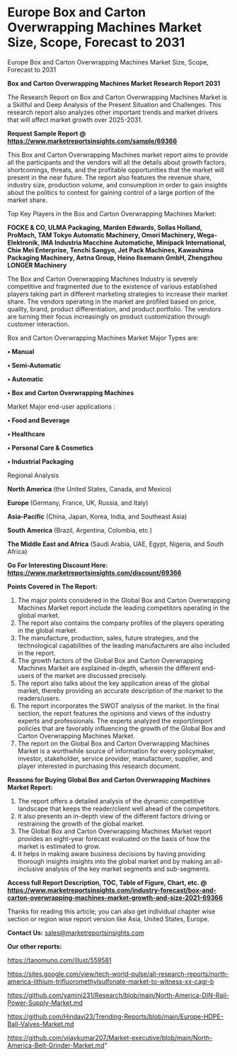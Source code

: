 # Europe Box and Carton Overwrapping Machines Market Size, Scope, Forecast to 2031
Europe Box and Carton Overwrapping Machines Market Size, Scope, Forecast to 2031

<strong>Box and Carton Overwrapping Machines Market Research Report 2031</strong>

The Research Report on Box and Carton Overwrapping Machines Market is a Skillful and Deep Analysis of the Present Situation and Challenges. This research report also analyzes other important trends and market drivers that will affect market growth over 2025-2031.

<strong>Request Sample Report @ <a href=https://www.marketreportsinsights.com/sample/69366>https://www.marketreportsinsights.com/sample/69366</a></strong>

This Box and Carton Overwrapping Machines market report aims to provide all the participants and the vendors will all the details about growth factors, shortcomings, threats, and the profitable opportunities that the market will present in the near future. The report also features the revenue share, industry size, production volume, and consumption in order to gain insights about the politics to contest for gaining control of a large portion of the market share.

Top Key Players in the Box and Carton Overwrapping Machines Market:

<strong>FOCKE & CO, ULMA Packaging, Marden Edwards, Sollas Holland, ProMach, TAM Tokyo Automatic Machinery, Omori Machinery, Wega-Elektronik, IMA Industria Macchine Automatiche, Minipack International, Chie Mei Enterprise, Tenchi Sangyo, Jet Pack Machines, Kawashima Packaging Machinery, Aetna Group, Heino Ilsemann GmbH, Zhengzhou LONGER Machinery</strong>

The Box and Carton Overwrapping Machines Industry is severely competitive and fragmented due to the existence of various established players taking part in different marketing strategies to increase their market share. The vendors operating in the market are profiled based on price, quality, brand, product differentiation, and product portfolio. The vendors are turning their focus increasingly on product customization through customer interaction.

Box and Carton Overwrapping Machines Market Major Types are:

<strong>• Manual

• Semi-Automatic

• Automatic

• Box and Carton Overwrapping Machines</strong>

Market Major end-user applications :

<strong>• Food and Beverage

• Healthcare

• Personal Care & Cosmetics

• Industrial Packaging</strong>

Regional Analysis

</u><strong><b>North America</b></strong> (the United States, Canada, and Mexico)

<strong><b>Europe </b></strong>(Germany, France, UK, Russia, and Italy)

<strong><b>Asia-Pacific</b></strong> (China, Japan, Korea, India, and Southeast Asia)

<strong><b>South America</b></strong> (Brazil, Argentina, Colombia, etc.)

<strong><b>The Middle East and Africa</b></strong> (Saudi Arabia, UAE, Egypt, Nigeria, and South Africa)

<strong>Go For Interesting Discount Here: <a href=https://www.marketreportsinsights.com/discount/69366>https://www.marketreportsinsights.com/discount/69366</a></strong>

<strong>Points Covered in The Report:</strong>
<ol>
  <li>The major points considered in the Global Box and Carton Overwrapping Machines Market report include the leading competitors operating in the global market.</li>
  <li>The report also contains the company profiles of the players operating in the global market.</li>
  <li>The manufacture, production, sales, future strategies, and the technological capabilities of the leading manufacturers are also included in the report.</li>
  <li>The growth factors of the Global Box and Carton Overwrapping Machines Market are explained in-depth, wherein the different end-users of the market are discussed precisely.</li>
  <li>The report also talks about the key application areas of the global market, thereby providing an accurate description of the market to the readers/users.</li>
  <li>The report incorporates the SWOT analysis of the market. In the final section, the report features the opinions and views of the industry experts and professionals. The experts analyzed the export/import policies that are favorably influencing the growth of the Global Box and Carton Overwrapping Machines Market.</li>
  <li>The report on the Global Box and Carton Overwrapping Machines Market is a worthwhile source of information for every policymaker, investor, stakeholder, service provider, manufacturer, supplier, and player interested in purchasing this research document.</li>
</ol>
<strong>Reasons for Buying Global Box and Carton Overwrapping Machines Market Report:</strong>

<ol>
  <li>The report offers a detailed analysis of the dynamic competitive landscape that keeps the reader/client well ahead of the competitors.</li>
  <li>It also presents an in-depth view of the different factors driving or restraining the growth of the global market.</li>
  <li>The Global Box and Carton Overwrapping Machines Market report provides an eight-year forecast evaluated on the basis of how the market is estimated to grow.</li>
  <li>It helps in making aware business decisions by having providing thorough insights insights into the global market and by making an all-inclusive analysis of the key market segments and sub-segments.</li>
</ol>
<strong>Access full Report Description, TOC, Table of Figure, Chart, etc. @ <a href=https://www.marketreportsinsights.com/industry-forecast/box-and-carton-overwrapping-machines-market-growth-and-size-2021-69366>https://www.marketreportsinsights.com/industry-forecast/box-and-carton-overwrapping-machines-market-growth-and-size-2021-69366</a></strong>


Thanks for reading this article; you can also get individual chapter wise section or region wise report version like Asia, United States, Europe.

<strong>Contact Us:</strong>
sales@marketreportsinsights.com

<strong>Our other reports:</strong>

<a href=https://tanomuno.com/illust/559581>https://tanomuno.com/illust/559581</a>

<a href=https://sites.google.com/view/tech-world-pulse/all-research-reports/north-america-lithium-trifluoromethylsulfonate-market-to-witness-xx-cagr-b>https://sites.google.com/view/tech-world-pulse/all-research-reports/north-america-lithium-trifluoromethylsulfonate-market-to-witness-xx-cagr-b</a>

<a href=https://github.com/yamini231/Research/blob/main/North-America-DIN-Rail-Power-Supply-Market.md>https://github.com/yamini231/Research/blob/main/North-America-DIN-Rail-Power-Supply-Market.md</a>

<a href=https://github.com/Hindavi23/Trending-Reports/blob/main/Europe-HDPE-Ball-Valves-Market.md>https://github.com/Hindavi23/Trending-Reports/blob/main/Europe-HDPE-Ball-Valves-Market.md</a>

<a href=https://github.com/vijaykumar207/Market-executive/blob/main/North-America-Belt-Grinder-Market.md>https://github.com/vijaykumar207/Market-executive/blob/main/North-America-Belt-Grinder-Market.md</a>"
